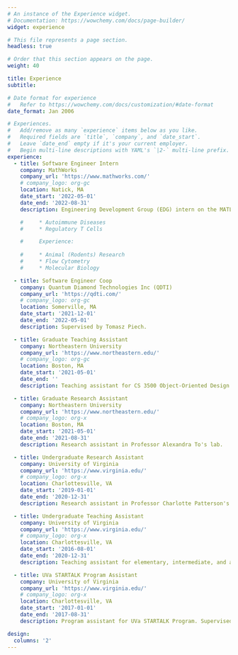 ```yaml
---
# An instance of the Experience widget.
# Documentation: https://wowchemy.com/docs/page-builder/
widget: experience

# This file represents a page section.
headless: true

# Order that this section appears on the page.
weight: 40

title: Experience
subtitle:

# Date format for experience
#   Refer to https://wowchemy.com/docs/customization/#date-format
date_format: Jan 2006

# Experiences.
#   Add/remove as many `experience` items below as you like.
#   Required fields are `title`, `company`, and `date_start`.
#   Leave `date_end` empty if it's your current employer.
#   Begin multi-line descriptions with YAML's `|2-` multi-line prefix.
experience:
  - title: Software Engineer Intern
    company: MathWorks
    company_url: 'https://www.mathworks.com/'
    # company_logo: org-gc
    location: Natick, MA
    date_start: '2022-05-01'
    date_end: '2022-08-31'
    description: Engineering Development Group (EDG) intern on the MATLAB Online Server (MOS) team. Supervised by Krishan Sharma and Joshua Wang.

    #     * Autoimmune Diseases
    #     * Regulatory T Cells

    #     Experience:
        
    #     * Animal (Rodents) Research
    #     * Flow Cytometry
    #     * Molecular Biology

  - title: Software Engineer Coop
    company: Quantum Diamond Technologies Inc (QDTI)
    company_url: 'https://qdti.com/'
    # company_logo: org-gc
    location: Somerville, MA
    date_start: '2021-12-01'
    date_end: '2022-05-01'
    description: Supervised by Tomasz Piech.

  - title: Graduate Teaching Assistant
    company: Northeastern University
    company_url: 'https://www.northeastern.edu/'
    # company_logo: org-gc
    location: Boston, MA
    date_start: '2021-05-01'
    date_end: ''
    description: Teaching assistant for CS 3500 Object-Oriented Design.

  - title: Graduate Research Assistant
    company: Northeastern University
    company_url: 'https://www.northeastern.edu/'
    # company_logo: org-x
    location: Boston, MA
    date_start: '2021-05-01'
    date_end: '2021-08-31'
    description: Research assistant in Professor Alexandra To's lab.

  - title: Undergraduate Research Assistant
    company: University of Virginia
    company_url: 'https://www.virginia.edu/'
    # company_logo: org-x
    location: Charlottesville, VA
    date_start: '2019-01-01'
    date_end: '2020-12-31'
    description: Research assistant in Professor Charlotte Patterson's Sexual Orientation, Human Development, and Family Lives lab. Supervised by Yanbin (Barbara) Li.

  - title: Undergraduate Teaching Assistant
    company: University of Virginia
    company_url: 'https://www.virginia.edu/'
    # company_logo: org-x
    location: Charlottesville, VA
    date_start: '2016-08-01'
    date_end: '2020-12-31'
    description: Teaching assistant for elementary, intermediate, and advanced CHIN courses.

  - title: UVa STARTALK Program Assistant
    company: University of Virginia
    company_url: 'https://www.virginia.edu/'
    # company_logo: org-x
    location: Charlottesville, VA
    date_start: '2017-01-01'
    date_end: '2017-08-31'
    description: Program assistant for UVa STARTALK Program. Supervised by Professor Miao-fen Tseng.

design:
  columns: '2'
---
```

